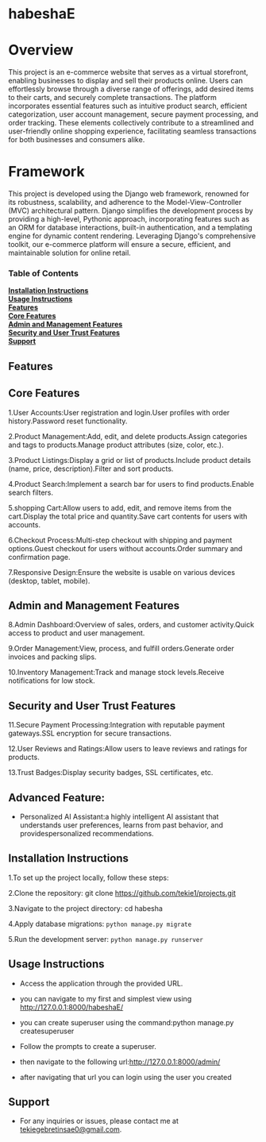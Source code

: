 # habeshaE

# Overview

This project is an e-commerce website that serves as a virtual storefront, enabling businesses to display and sell their products online. Users can effortlessly browse through a diverse range of offerings, add desired items to their carts, and securely complete transactions. The platform incorporates essential features such as intuitive product search, efficient categorization, user account management, secure payment processing, and order tracking. These elements collectively contribute to a streamlined and user-friendly online shopping experience, facilitating seamless transactions for both businesses and consumers alike.

# Framework

This project is developed using the Django web framework, renowned for its robustness, scalability, and adherence to the Model-View-Controller (MVC) architectural pattern. Django simplifies the development process by providing a high-level, Pythonic approach, incorporating features such as an ORM for database interactions, built-in authentication, and a templating engine for dynamic content rendering. Leveraging Django's comprehensive toolkit, our e-commerce platform will ensure a secure, efficient, and maintainable solution for online retail.
### Table of Contents
**[Installation Instructions](#installation-instructions)**<br>
**[Usage Instructions](#usage-instructions)**<br>
**[Features](#Features)**<br>
**[Core Features](#core-features)**<br>
**[Admin and Management Features](#admin-management-features)**<br>
**[Security and User Trust Features](#security-and-user-trust-features)**<br>
**[Support](#Support)**<br>


## Features

## Core Features

1.User Accounts:User registration and login.User profiles with order history.Password reset functionality.

2.Product Management:Add, edit, and delete products.Assign categories and tags to products.Manage product attributes (size, color, etc.).

3.Product Listings:Display a grid or list of products.Include product details (name, price, description).Filter and sort products.

4.Product Search:Implement a search bar for users to find products.Enable search filters.

5.shopping Cart:Allow users to add, edit, and remove items from the cart.Display the total price and quantity.Save cart contents for users with accounts.

6.Checkout Process:Multi-step checkout with shipping and payment options.Guest checkout for users without accounts.Order summary and confirmation page.

7.Responsive Design:Ensure the website is usable on various devices (desktop, tablet, mobile).

## Admin and Management Features

8.Admin Dashboard:Overview of sales, orders, and customer activity.Quick access to product and user management.

9.Order Management:View, process, and fulfill orders.Generate order invoices and packing slips.

10.Inventory Management:Track and manage stock levels.Receive notifications for low stock.

## Security and User Trust Features

11.Secure Payment Processing:Integration with reputable payment gateways.SSL encryption for secure transactions.

12.User Reviews and Ratings:Allow users to leave reviews and ratings for products.

13.Trust Badges:Display security badges, SSL certificates, etc.

## Advanced Feature:

* Personalized AI Assistant:a highly intelligent AI assistant that understands user preferences, learns from past behavior, and providespersonalized recommendations.

## Installation Instructions

1.To set up the project locally, follow these steps:

2.Clone the repository: git clone https://github.com/tekie1/projects.git

3.Navigate to the project directory: cd habesha

4.Apply database migrations: `python manage.py migrate`

5.Run the development server: `python manage.py runserver`

## Usage Instructions

* Access the application through the provided URL.

* you can navigate to my first and simplest view using http://127.0.0.1:8000/habeshaE/

* you can create superuser using the command:python manage.py createsuperuser

* Follow the prompts to create a superuser.

* then navigate to the following url:http://127.0.0.1:8000/admin/

* after navigating that url you can login using the user you created

## Support

* For any inquiries or issues, please contact me at tekiegebretinsae0@gmail.com.
